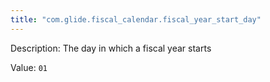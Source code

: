 ```yaml
---
title: "com.glide.fiscal_calendar.fiscal_year_start_day"
---
```


Description: The day in which a fiscal year starts

Value: `01`
